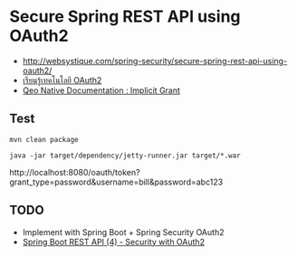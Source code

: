 Secure Spring REST API using OAuth2
===================================

 - http://websystique.com/spring-security/secure-spring-rest-api-using-oauth2/
 - [เรียนรู้เทคโนโลยี OAuth2](https://sysadmin.psu.ac.th/2017/04/23/what-is-oauth2/)
 - [Qeo Native Documentation : Implicit Grant](http://www.qeo.org/Doc/Implicit-Grant_21676147.html)

## Test

```
mvn clean package

java -jar target/dependency/jetty-runner.jar target/*.war
```

http://localhost:8080/oauth/token?grant_type=password&username=bill&password=abc123

## TODO
 - Implement with Spring Boot + Spring Security OAuth2
 - [Spring Boot REST API (4) - Security with OAuth2](https://gigsterous.github.io/engineering/2017/03/01/spring-boot-4.html)
